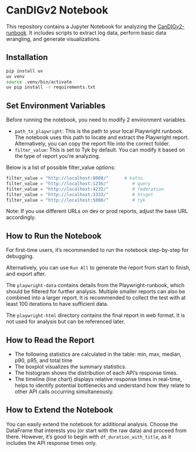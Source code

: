 # CanDIGv2 Notebook

This repository contains a Jupyter Notebook for analyzing the [CanDIGv2-runbook](https://github.com/CanDIG/playwright-runbook). It includes scripts to extract log data, perform basic data wrangling, and generate visualizations.

## Installation

```bash
pip install uv
uv venv
source .venv/bin/activate
uv pip install -r requirements.txt
```

## Set Environment Variables

Before running the notebook, you need to modify 2 environment variables.

- `path_to_playwright`: This is the path to your local Playwright runbook. The notebook uses this path to locate and extract the Playwright report. Alternatively, you can copy the report file into the correct folder.
- `filter_value`: This is set to Tyk by default. You can modify it based on the type of report you’re analyzing.

Below is a list of possible filter_value options:

```python
filter_value = "http://localhost:8008/"      # katsu
filter_value = "http://localhost:1236/"         # query
filter_value = "http://localhost:4232/"         # federation
filter_value = "http://localhost:3333/"         # htsget
filter_value = "http://localhost:5080/"         # tyk
```

Note: If you use different URLs on dev or prod reports, adjust the base URL accordingly.

## How to Run the Notebook

For first-time users, it’s recommended to run the notebook step-by-step for debugging.

Alternatively, you can use `Run All` to generate the report from start to finish, and export after.

The `playwright-data` contains details from the Playwright-runbook, which should be filtered for further analysis. Multiple smaller reports can also be combined into a larger report. It is recommended to collect the test with at least 100 iterations to have sufficient data.

The `playwright-html` directory contains the final report in web format. It is not used for analysis but can be referenced later.

## How to Read the Report

- The following statistics are calculated in the table: min, max, median, p90, p95, and total time
- The boxplot visualizes the summary statistics.
- The histogram shows the distribution of each API’s response times.
- The timeline (line chart) displays relative response times in real-time, helps to identify potential bottlenecks and understand how they relate to other API calls occurring simultaneously.

## How to Extend the Notebook

You can easily extend the notebook for additional analysis. Choose the DataFrame that interests you (or start with the raw data) and proceed from there. However, it’s good to begin with `df_duration_with_title`, as it includes the API response times only.
